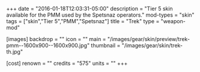 +++
date = "2016-01-18T12:03:31-05:00"
description = "Tier 5 skin available for the PMM used by the Spetsnaz operators."
mod-types = "skin"
tags = ["skin","Tier 5","PMM","Spetsnaz"]
title = "Trek"
type = "weapon-mod"

[images]
  backdrop = ""
  icon = ""
  main = "/images/gear/skin/preview/trek-pmm--1600x900--1600x900.jpg"
  thumbnail = "/images/gear/skin/trek-th.jpg"

[cost]
  renown = ""
  credits = "575"
  units = ""
+++
